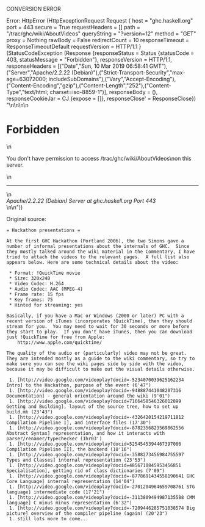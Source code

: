 CONVERSION ERROR

Error: HttpError (HttpExceptionRequest Request {
  host                 = "ghc.haskell.org"
  port                 = 443
  secure               = True
  requestHeaders       = []
  path                 = "/trac/ghc/wiki/AboutVideos"
  queryString          = "?version=12"
  method               = "GET"
  proxy                = Nothing
  rawBody              = False
  redirectCount        = 10
  responseTimeout      = ResponseTimeoutDefault
  requestVersion       = HTTP/1.1
}
 (StatusCodeException (Response {responseStatus = Status {statusCode = 403, statusMessage = "Forbidden"}, responseVersion = HTTP/1.1, responseHeaders = [("Date","Sun, 10 Mar 2019 06:58:41 GMT"),("Server","Apache/2.2.22 (Debian)"),("Strict-Transport-Security","max-age=63072000; includeSubDomains"),("Vary","Accept-Encoding"),("Content-Encoding","gzip"),("Content-Length","252"),("Content-Type","text/html; charset=iso-8859-1")], responseBody = (), responseCookieJar = CJ {expose = []}, responseClose' = ResponseClose}) "<!DOCTYPE HTML PUBLIC \"-//IETF//DTD HTML 2.0//EN\">\n<html><head>\n<title>403 Forbidden</title>\n</head><body>\n<h1>Forbidden</h1>\n<p>You don't have permission to access /trac/ghc/wiki/AboutVideos\non this server.</p>\n<hr>\n<address>Apache/2.2.22 (Debian) Server at ghc.haskell.org Port 443</address>\n</body></html>\n"))

Original source:

```trac
= Hackathon presentations =

At the first GHC Hackathon (Portland 2006), the two Simons gave a number of informal presentations about the internals of GHC.  Since they mostly talked around the wiki material in the Commentary, I have tried to attach the videos to the relevant pages.  A full list also appears below. Here are some technical details about the video:

 * Format: !QuickTime movie
 * Size: 320x240
 * Video Codec: H.264
 * Audio Codec: AAC (MPEG-4)
 * Frame rate: 15 fps
 * Key frames: 75
 * Hinted for streaming: yes

Basically, if you have a Mac or Windows (2000 or later) PC with a recent version of iTunes (incorporates !QuickTime), then they should stream for you.  You may need to wait for 30 seconds or more before they start to play.  If you don't have iTunes, then you can download just !QuickTime for free from Apple:
    http://www.apple.com/quicktime/

The quality of the audio or (particularly) video may not be great.  They are intended mostly as a guide to the wiki commentary, so try to make sure you can see the wiki pages side by side with the video, because it may be difficult to make out the visual details otherwise.

 1. [http://video.google.com/videoplay?docid=-5234070039625162234 Intro] to the Hackathon, purpose of the event (6'47")
 1. [http://video.google.com/videoplay?docid=-948887441048207316 Documentation] - general orientation around the wiki (9'01")
 1. [http://video.google.com/videoplay?docid=7166458546326012899  Getting and Building], layout of the source tree, how to set up build.mk (23'43")
 1. [http://video.google.com/videoplay?docid=-4326420154219711812 Compilation Pipeline I], and interface files (17'30")
 1. [http://video.google.com/videoplay?docid=-8782356823569862556 Abstract Syntax] representation, and how it interacts with parser/renamer/typechecker (1hr03')
 1. [http://video.google.com/videoplay?docid=5254545394467397086 Compilation Pipeline II], the backend (10'16")
 1. [http://video.google.com/videoplay?docid=-3588273456984755597 Types and Classes] internal representation (23'53")
 1. [http://video.google.com/videoplay?docid=4856710845953456851 Specialisation], getting rid of class dictionaries (7'09")
 1. [http://video.google.com/videoplay?docid=-8778691434558190641 GHC Core Language] internal representation (14'04")
 1. [http://video.google.com/videoplay?docid=-2701204964659708761 STG language] intermediate code (17'21")
 1. [http://video.google.com/videoplay?docid=-3113809494987135588 CMM language] C minus minus representation (6'32")
 1. [http://video.google.com/videoplay?docid=-7209446285751038574 Big picture] overview of the compiler pipeline (again) (20'23")
 1. still lots more to come...
```
